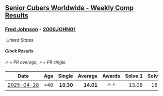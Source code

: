 <style>table {white-space: nowrap;}</style>
<link rel="stylesheet" type="text/css" href="/scw-comp/css/flags.css" />

## [Senior Cubers Worldwide - Weekly Comp Results](/scw-comp/results/)
### [Fred Johnson](README.md) - [2006JOHN01](https://www.worldcubeassociation.org/persons/2006JOHN01?event=clock)

<i class="flag flag-US" />&nbsp;United States

#### Clock Results

<span style="white-space: nowrap;">🔥 = PR average</span>, <span style="white-space: nowrap;">⚡ = PR single</span>.

| Date | Age | Single | Average | Awards | Solve 1 | Solve 2 | Solve 3 | Solve 4 | Solve 5 | Video |
| :--: | :--: | --: | --: | :--: | --: | --: | --: | --: | --: | :-- |
| [2025-04-28](../../results/2025-04-28/clock.md) | <40 | **10.30** | **14.01** | 🔥 ⚡ | 13.08 | 18.62 | 16.48 | 12.47 | **10.30** | [Desktop](https://www.facebook.com/frederick.g.johnson/videos/1062785612380344) / [Mobile](https://m.facebook.com/frederick.g.johnson/videos/1062785612380344) |


<!-- Global site tag (gtag.js) - Google Analytics -->
<script async src="https://www.googletagmanager.com/gtag/js?id=UA-86348435-3"></script>
<script>window.dataLayer = window.dataLayer || []; function gtag() {dataLayer.push(arguments);} gtag('js', new Date()); gtag('config', 'UA-86348435-3');</script>
